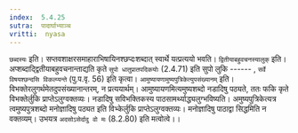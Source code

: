 ```yaml
---
index:  5.4.25
sutra:  पादार्घाभ्याञ्च
vritti:  nyasa
---
```


`छब्दस्यः` इति। सप्तवशाक्षरसमाहाराभिषायिनश्छप्दःशब्दात् स्वार्थे यत्प्रत्ययो भवति।
`द्वितीयाबहुवचनस्यालुक्` इति। अप्शब्दाद्द्वितीयाबहुवचनान्ताद्यति कृते `सुपो धातुप्रातपदिकयोः` (2.4.71) इति सुपो लुकि ------ , `सर्वे विषयश्छन्दसि विकल्प्यन्ते` (पु.प.वृ. 56) इति कृत्वा।
`आमुष्यायणामुष्यपुत्रिकेत्युपसंख्यानम्` इति। विभक्तेरलुगर्थमेतदुपसंख्यानान्तरम्, न प्रत्ययार्थम्। आमुष्यायणमित्यमुष्यशब्दो नडादिषु पठ्यते, ततः फकि कृते विभक्तेर्लुकि प्राप्तेऽलुग्वक्तव्यः। नडादिषु सविभक्तिकस्य पाठसामर्थ्याद्ध्यलुग्भविष्यति। अमुष्यपुत्रिकेत्यत्र त्वमुष्यपुत्रशब्दो मनोज्ञादिषु पठ्यत इति विभ्केर्लुकि प्राप्तेऽलुग्वक्तव्यः। मनोज्ञादिषु पाठाद्वा सिद्धमिति न वक्तव्यम्। उभयत्र `अदसोऽसेर्दादु वो मः` (8.2.80) इति मत्वोत्वे।।

